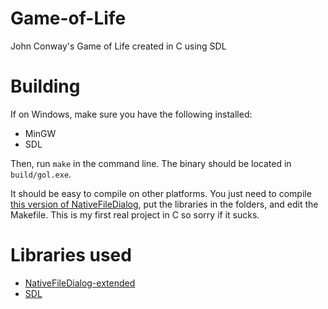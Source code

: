 # Game-of-Life
John Conway's Game of Life created in C using SDL

# Building
If on Windows, make sure you have the following installed:
- MinGW
- SDL

Then, run `make` in the command line. The binary should be located in `build/gol.exe`.

It should be easy to compile on other platforms. You just need to compile [this version of NativeFileDialog](https://github.com/btzy/nativefiledialog-extended), put the libraries in the folders, and edit the Makefile. This is my first real project in C so sorry if it sucks.

# Libraries used
- [NativeFileDialog-extended](https://github.com/btzy/nativefiledialog-extended)
- [SDL](https://github.com/libsdl-org/SDL)
